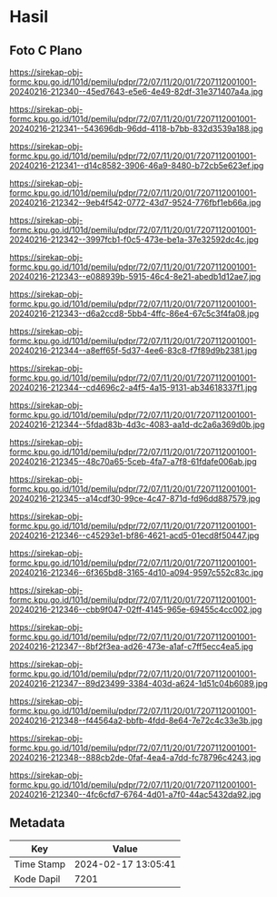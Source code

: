 # Hasil

## Foto C Plano

https://sirekap-obj-formc.kpu.go.id/101d/pemilu/pdpr/72/07/11/20/01/7207112001001-20240216-212340--45ed7643-e5e6-4e49-82df-31e371407a4a.jpg

https://sirekap-obj-formc.kpu.go.id/101d/pemilu/pdpr/72/07/11/20/01/7207112001001-20240216-212341--543696db-96dd-4118-b7bb-832d3539a188.jpg

https://sirekap-obj-formc.kpu.go.id/101d/pemilu/pdpr/72/07/11/20/01/7207112001001-20240216-212341--d14c8582-3906-46a9-8480-b72cb5e623ef.jpg

https://sirekap-obj-formc.kpu.go.id/101d/pemilu/pdpr/72/07/11/20/01/7207112001001-20240216-212342--9eb4f542-0772-43d7-9524-776fbf1eb66a.jpg

https://sirekap-obj-formc.kpu.go.id/101d/pemilu/pdpr/72/07/11/20/01/7207112001001-20240216-212342--3997fcb1-f0c5-473e-be1a-37e32592dc4c.jpg

https://sirekap-obj-formc.kpu.go.id/101d/pemilu/pdpr/72/07/11/20/01/7207112001001-20240216-212343--e088939b-5915-46c4-8e21-abedb1d12ae7.jpg

https://sirekap-obj-formc.kpu.go.id/101d/pemilu/pdpr/72/07/11/20/01/7207112001001-20240216-212343--d6a2ccd8-5bb4-4ffc-86e4-67c5c3f4fa08.jpg

https://sirekap-obj-formc.kpu.go.id/101d/pemilu/pdpr/72/07/11/20/01/7207112001001-20240216-212344--a8eff65f-5d37-4ee6-83c8-f7f89d9b2381.jpg

https://sirekap-obj-formc.kpu.go.id/101d/pemilu/pdpr/72/07/11/20/01/7207112001001-20240216-212344--cd4696c2-a4f5-4a15-9131-ab34618337f1.jpg

https://sirekap-obj-formc.kpu.go.id/101d/pemilu/pdpr/72/07/11/20/01/7207112001001-20240216-212344--5fdad83b-4d3c-4083-aa1d-dc2a6a369d0b.jpg

https://sirekap-obj-formc.kpu.go.id/101d/pemilu/pdpr/72/07/11/20/01/7207112001001-20240216-212345--48c70a65-5ceb-4fa7-a7f8-61fdafe006ab.jpg

https://sirekap-obj-formc.kpu.go.id/101d/pemilu/pdpr/72/07/11/20/01/7207112001001-20240216-212345--a14cdf30-99ce-4c47-871d-fd96dd887579.jpg

https://sirekap-obj-formc.kpu.go.id/101d/pemilu/pdpr/72/07/11/20/01/7207112001001-20240216-212346--c45293e1-bf86-4621-acd5-01ecd8f50447.jpg

https://sirekap-obj-formc.kpu.go.id/101d/pemilu/pdpr/72/07/11/20/01/7207112001001-20240216-212346--6f365bd8-3165-4d10-a094-9597c552c83c.jpg

https://sirekap-obj-formc.kpu.go.id/101d/pemilu/pdpr/72/07/11/20/01/7207112001001-20240216-212346--cbb9f047-02ff-4145-965e-69455c4cc002.jpg

https://sirekap-obj-formc.kpu.go.id/101d/pemilu/pdpr/72/07/11/20/01/7207112001001-20240216-212347--8bf2f3ea-ad26-473e-a1af-c7ff5ecc4ea5.jpg

https://sirekap-obj-formc.kpu.go.id/101d/pemilu/pdpr/72/07/11/20/01/7207112001001-20240216-212347--89d23499-3384-403d-a624-1d51c04b6089.jpg

https://sirekap-obj-formc.kpu.go.id/101d/pemilu/pdpr/72/07/11/20/01/7207112001001-20240216-212348--f44564a2-bbfb-4fdd-8e64-7e72c4c33e3b.jpg

https://sirekap-obj-formc.kpu.go.id/101d/pemilu/pdpr/72/07/11/20/01/7207112001001-20240216-212348--888cb2de-0faf-4ea4-a7dd-fc78796c4243.jpg

https://sirekap-obj-formc.kpu.go.id/101d/pemilu/pdpr/72/07/11/20/01/7207112001001-20240216-212340--4fc6cfd7-6764-4d01-a7f0-44ac5432da92.jpg


## Metadata

| Key        | Value               |
| ---------- | ------------------- |
| Time Stamp | 2024-02-17 13:05:41 |
| Kode Dapil | 7201                |



